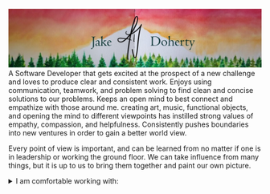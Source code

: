 ![banner](/profile-banner.jpeg)
A Software Developer that gets excited at the prospect of a new challenge and loves to produce clear and consistent work. Enjoys using communication, teamwork, and problem solving to find clean and concise solutions to our problems. Keeps an open mind to best connect and empathize with those around me. creating art, music, functional objects, and opening the mind to different viewpoints has instilled strong values of empathy, compassion, and helpfulness. Consistently pushes boundaries into new ventures in order to gain a better world view.

Every point of view is important, and can be learned from no matter if one is in leadership or working the ground floor. We can take influence from many things, but it is up to us to bring them together and paint our own picture.

<details>
<summary>I am comfortable working with:</summary>

|  Languages | Environments | Frameworks | Libraries | Tools     |
| ---------: | ------------ | ---------- | --------- | --------- |
| JavaScript | Node.js      | Express    | React     | Git       |
|       HTML |              |            | Puppeteer | Github    |
|        CSS |              |            |           | Supabase  |
|        SQL |              |            |           | VS Code   |
|            |              |            |           | Postman   |
|            |              |            |           | Beekeeper |
|            |              |            |           | Netlify   |

</details>
